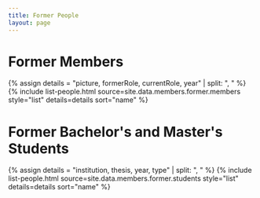 ```yaml
---
title: Former People
layout: page
---
```


<h1>Former Members</h1>
{% assign details = "picture, formerRole, currentRole, year" | split: ", " %}
{% include list-people.html source=site.data.members.former.members style="list" details=details sort="name" %}

<h1>Former Bachelor's and Master's Students</h1>
{% assign details = "institution, thesis, year, type" | split: ", " %}
{% include list-people.html source=site.data.members.former.students style="list" details=details sort="name" %}